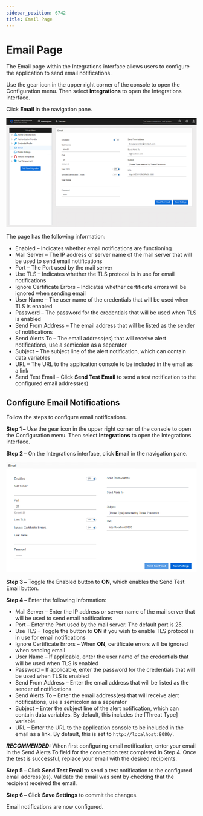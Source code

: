 ```yaml
---
sidebar_position: 6742
title: Email Page
---
```


# Email Page

The Email page within the Integrations interface allows users to configure the application to send email notifications.

Use the gear icon in the upper right corner of the console to open the Configuration menu. Then select **Integrations** to open the Integrations interface.

Click **Email** in the navigation pane.

![Integrations interface on the Email page](../../../../../../../static/images/ThreatPrevention_7.5/Content/Resources/Images/ThreatPrevention/Reporting/Configuration/Integrations/Email/Page.png "Integrations interface on the Email page")

The page has the following information:

* Enabled – Indicates whether email notifications are functioning
* Mail Server – The IP address or server name of the mail server that will be used to send email notifications
* Port – The Port used by the mail server
* Use TLS – Indicates whether the TLS protocol is in use for email notifications
* Ignore Certificate Errors – Indicates whether certificate errors will be ignored when sending email
* User Name – The user name of the credentials that will be used when TLS is enabled
* Password – The password for the credentials that will be used when TLS is enabled
* Send From Address – The email address that will be listed as the sender of notifications
* Send Alerts To – The email address(es) that will receive alert notifications, use a semicolon as a seperator
* Subject – The subject line of the alert notification, which can contain data variables
* URL – The URL to the application console to be included in the email as a link
* Send Test Email – Click **Send Test Email** to send a test notification to the configured email address(es)

## Configure Email Notifications

Follow the steps to configure email notifications.

**Step 1 –** Use the gear icon in the upper right corner of the console to open the Configuration menu. Then select **Integrations** to open the Integrations interface.

**Step 2 –** On the Integrations interface, click **Email** in the navigation pane.

![Integrations interface on the Email page showing details](../../../../../../../static/images/ThreatPrevention_7.5/Content/Resources/Images/ThreatPrevention/Reporting/Configuration/Integrations/Email/Details.png "Integrations interface on the Email page showing details")

**Step 3 –** Toggle the Enabled button to **ON**, which enables the Send Test Email button.

**Step 4 –** Enter the following information:

* Mail Server – Enter the IP address or server name of the mail server that will be used to send email notifications
* Port – Enter the Port used by the mail server. The default port is 25.
* Use TLS – Toggle the button to **ON** if you wish to enable TLS protocol is in use for email notifications
* Ignore Certificate Errors – When **ON**, certificate errors will be ignored when sending email
* User Name – If applicable, enter the user name of the credentials that will be used when TLS is enabled
* Password – If applicable, enter the password for the credentials that will be used when TLS is enabled
* Send From Address – Enter the email address that will be listed as the sender of notifications
* Send Alerts To – Enter the email address(es) that will receive alert notifications, use a semicolon as a seperator
* Subject – Enter the subject line of the alert notification, which can contain data variables. By default, this includes the [Threat Type] variable.
* URL – Enter the URL to the application console to be included in the email as a link. By default, this is set to `http://localhost:8080/`.

***RECOMMENDED:*** When first configuring email notification, enter your email in the Send Alerts To field for the connection test completed in Step 4. Once the test is successful, replace your email with the desired recipients.

**Step 5 –** Click **Send Test Email** to send a test notification to the configured email address(es). Validate the email was sent by checking that the recipient received the email.

**Step 6 –** Click **Save Settings** to commit the changes.

Email notifications are now configured.